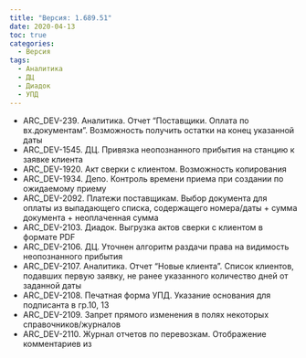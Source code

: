 ```yaml
---
title: "Версия: 1.689.51"
date: 2020-04-13
toc: true
categories:
  - Версия
tags:
  - Аналитика
  - ДЦ
  - Диадок
  - УПД
---
```


- ARC_DEV-239. Аналитика. Отчет “Поставщики. Оплата по вх.документам”. Возможность получить остатки на конец указанной даты
- ARC_DEV-1545. ДЦ. Привязка неопознанного прибытия на станцию к заявке клиента
- ARC_DEV-1920. Акт сверки с клиентом. Возможность копирования
- ARC_DEV-1934. Депо. Контроль времени приема при создании по ожидаемому приему
- ARC_DEV-2092. Платежи поставщикам. Выбор документа для оплаты из выпадающего списка, содержащего номера/даты + сумма документа + неоплаченная сумма
- ARC_DEV-2103. Диадок. Выгрузка актов сверки с клиентом в формате PDF
- ARC_DEV-2106. ДЦ. Уточнен алгоритм раздачи права на видимость неопознанного прибытия
- ARC_DEV-2107. Аналитика. Отчет “Новые клиента”. Список клиентов, подавших первую заявку, не ранее указанного количество дней от заданной даты
- ARC_DEV-2108. Печатная форма УПД. Указание основания для подписанта в гр.10, 13
- ARC_DEV-2109. Запрет прямого изменения в полях некоторых справочников/журналов
- ARC_DEV-2110. Журнал отчетов по перевозкам. Отображение комментариев из
